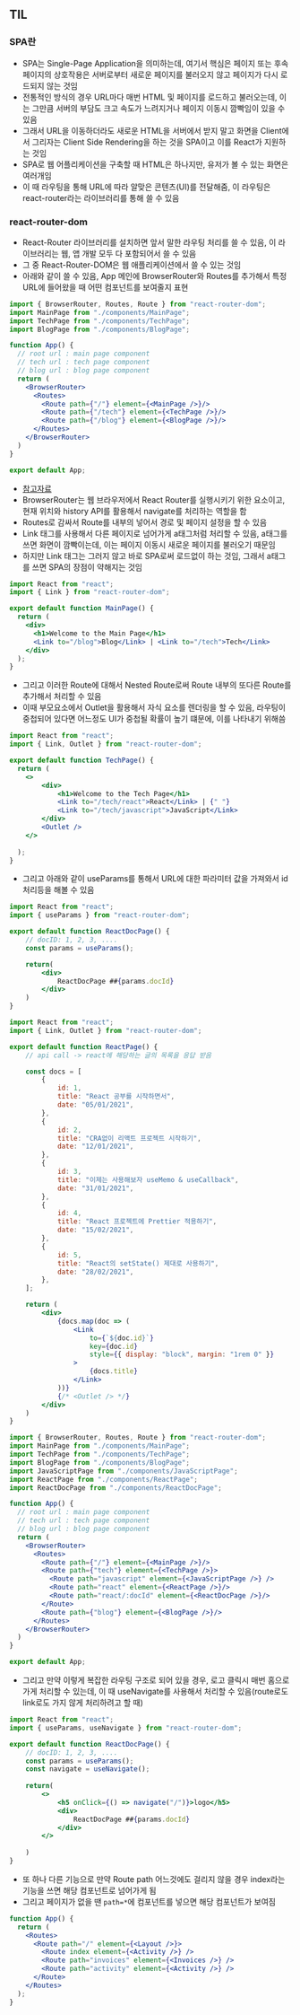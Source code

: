 ## TIL

### SPA란
- SPA는 Single-Page Application을 의미하는데, 여기서 핵심은 페이지 또는 후속 페이지의 상호작용은 서버로부터 새로운 페이지를 불러오지 않고 페이지가 다시 로드되지 않는 것임
- 전통적인 방식의 경우 URL마다 매번 HTML 및 페이지를 로드하고 불러오는데, 이는 그만큼 서버의 부담도 크고 속도가 느려지거나 페이지 이동시 깜빡임이 있을 수 있음
- 그래서 URL을 이동하더라도 새로운 HTML을 서버에서 받지 말고 화면을 Client에서 그리자는 Client Side Rendering을 하는 것을 SPA이고 이를 React가 지원하는 것임
- SPA로 웹 어플리케이션을 구축할 때 HTML은 하나지만, 유저가 볼 수 있는 화면은 여러개임
- 이 때 라우팅을 통해 URL에 따라 알맞은 콘텐츠(UI)를 전달해줌, 이 라우팅은 react-router라는 라이브러리를 통해 쓸 수 있음

### react-router-dom
- React-Router 라이브러리를 설치하면 앞서 말한 라우팅 처리를 쓸 수 있음, 이 라이브러리는 웹, 앱 개발 모두 다 포함되어서 쓸 수 있음
- 그 중 React-Router-DOM은 웹 애플리케이션에서 쓸 수 있는 것임
- 아래와 같이 쓸 수 있음, App 메인에 BrowserRouter와 Routes를 추가해서 특정 URL에 들어왔을 때 어떤 컴포넌트를 보여줄지 표현
```jsx
import { BrowserRouter, Routes, Route } from "react-router-dom";
import MainPage from "./components/MainPage";
import TechPage from "./components/TechPage";
import BlogPage from "./components/BlogPage";

function App() {
  // root url : main page component
  // tech url : tech page component
  // blog url : blog page component
  return (
    <BrowserRouter>
      <Routes>
        <Route path={"/"} element={<MainPage />}/>
        <Route path={"/tech"} element={<TechPage />}/>
        <Route path={"/blog"} element={<BlogPage />}/>
      </Routes>
    </BrowserRouter>
  )
}

export default App;
```
- [참고자료](https://reactrouter.com/)
- BrowserRouter는 웹 브라우저에서 React Router를 실행시키기 위한 요소이고, 현재 위치와 history API를 활용해서 navigate를 처리하는 역할을 함
- Routes로 감싸서 Route를 내부의 넣어서 경로 및 페이지 설정을 할 수 있음
- Link 태그를 사용해서 다른 페이지로 넘어가게 a태그처럼 처리할 수 있음, a태그를 쓰면 화면이 깜빡이는데, 이는 페이지 이동시 새로운 페이지를 불러오기 때문임
- 하지만 Link 태그는 그러지 않고 바로 SPA로써 로드없이 하는 것임, 그래서 a태그를 쓰면 SPA의 장점이 약해지는 것임
```jsx
import React from "react";
import { Link } from "react-router-dom";

export default function MainPage() {
  return (
    <div>
      <h1>Welcome to the Main Page</h1>
      <Link to="/blog">Blog</Link> | <Link to="/tech">Tech</Link>
    </div>
  );
}
```
- 그리고 이러한 Route에 대해서 Nested Route로써 Route 내부의 또다른 Route를 추가해서 처리할 수 있음
- 이때 부모요소에서 Outlet을 활용해서 자식 요소를 렌더링을 할 수 있음, 라우팅이 중첩되어 있다면 어느정도 UI가 중첩될 확률이 높기 떄문에, 이를 나타내기 위해씀
```jsx
import React from "react";
import { Link, Outlet } from "react-router-dom";

export default function TechPage() {
  return (
    <>
        <div>
            <h1>Welcome to the Tech Page</h1>
            <Link to="/tech/react">React</Link> | {" "}
            <Link to="/tech/javascript">JavaScript</Link>
        </div>
        <Outlet />
    </>
    
  );
}
```
- 그리고 아래와 같이 useParams를 통해서 URL에 대한 파라미터 값을 가져와서 id 처리등을 해볼 수 있음
```jsx
import React from "react";
import { useParams } from "react-router-dom";

export default function ReactDocPage() {
    // docID: 1, 2, 3, ....
    const params = useParams();

    return(
        <div>
            ReactDocPage ##{params.docId}
        </div>
    )
}
```
```jsx
import React from "react";
import { Link, Outlet } from "react-router-dom";

export default function ReactPage() {
    // api call -> react에 해당하는 글의 목록을 응답 받음

    const docs = [
        {
            id: 1,
            title: "React 공부를 시작하면서",
            date: "05/01/2021",
        },
        {
            id: 2,
            title: "CRA없이 리액트 프로젝트 시작하기",
            date: "12/01/2021",
        },
        {
            id: 3,
            title: "이제는 사용해보자 useMemo & useCallback",
            date: "31/01/2021",
        },
        {
            id: 4,
            title: "React 프로젝트에 Prettier 적용하기",
            date: "15/02/2021",
        },
        {
            id: 5,
            title: "React의 setState() 제대로 사용하기",
            date: "28/02/2021",
        },
    ];

    return (
        <div>
            {docs.map(doc => (
                <Link
                    to={`${doc.id}`}
                    key={doc.id}
                    style={{ display: "block", margin: "1rem 0" }}
                >
                    {docs.title}
                </Link>
            ))}
            {/* <Outlet /> */}
        </div>
    )
}
```
```jsx
import { BrowserRouter, Routes, Route } from "react-router-dom";
import MainPage from "./components/MainPage";
import TechPage from "./components/TechPage";
import BlogPage from "./components/BlogPage";
import JavaScriptPage from "./components/JavaScriptPage";
import ReactPage from "./components/ReactPage";
import ReactDocPage from "./components/ReactDocPage";

function App() {
  // root url : main page component
  // tech url : tech page component
  // blog url : blog page component
  return (
    <BrowserRouter>
      <Routes>
        <Route path={"/"} element={<MainPage />}/>
        <Route path={"tech"} element={<TechPage />}>
          <Route path="javascript" element={<JavaScriptPage />} />
          <Route path="react" element={<ReactPage />}/>
          <Route path="react/:docId" element={<ReactDocPage />}/>
        </Route>
        <Route path={"blog"} element={<BlogPage />}/>
      </Routes>
    </BrowserRouter>
  )
}

export default App;
```
- 그리고 만약 이렇게 복잡한 라우팅 구조로 되어 있을 경우, 로고 클릭시 매번 홈으로 가게 처리할 수 있는데, 이 때 useNavigate를 사용해서 처리할 수 있음(route로도 link로도 가지 않게 처리하려고 할 때)
```jsx
import React from "react";
import { useParams, useNavigate } from "react-router-dom";

export default function ReactDocPage() {
    // docID: 1, 2, 3, ....
    const params = useParams();
    const navigate = useNavigate();
    
    return(
        <>
            <h5 onClick={() => navigate("/")}>logo</h5>
            <div>
                ReactDocPage ##{params.docId}
            </div>
        </>
        
    )
}
```
- 또 하나 다른 기능으로 만약 Route path 어느것에도 걸리지 않을 경우 index라는 기능을 쓰면 해당 컴포넌트로 넘어가게 됨
- 그리고 페이지가 없을 땐 `path=*`에 컴포넌트를 넣으면 해당 컴포넌트가 보여짐
```jsx
function App() {
  return (
    <Routes>
      <Route path="/" element={<Layout />}>
        <Route index element={<Activity />} />
        <Route path="invoices" element={<Invoices />} />
        <Route path="activity" element={<Activity />} />
      </Route>
    </Routes>
  );
}
```
